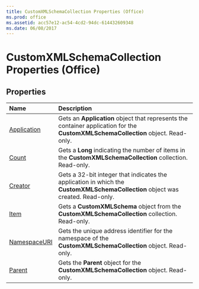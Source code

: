 ```yaml
---
title: CustomXMLSchemaCollection Properties (Office)
ms.prod: office
ms.assetid: acc57e12-ac54-4cd2-94dc-614432609348
ms.date: 06/08/2017
---
```



# CustomXMLSchemaCollection Properties (Office)

## Properties



|**Name**|**Description**|
|:-----|:-----|
|[Application](customxmlschemacollection-application-property-office.md)|Gets an  **Application** object that represents the container application for the **CustomXMLSchemaCollection** object. Read-only.|
|[Count](customxmlschemacollection-count-property-office.md)|Gets a  **Long** indicating the number of items in the **CustomXMLSchemaCollection** collection. Read-only.|
|[Creator](customxmlschemacollection-creator-property-office.md)|Gets a 32-bit integer that indicates the application in which the  **CustomXMLSchemaCollection** object was created. Read-only.|
|[Item](customxmlschemacollection-item-property-office.md)|Gets a  **CustomXMLSchema** object from the **CustomXMLSchemaCollection** collection. Read-only.|
|[NamespaceURI](customxmlschemacollection-namespaceuri-property-office.md)|Gets the unique address identifier for the namespace of the  **CustomXMLSchemaCollection** object. Read-only.|
|[Parent](customxmlschemacollection-parent-property-office.md)|Gets the  **Parent** object for the **CustomXMLSchemaCollection** object. Read-only.|

